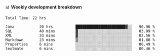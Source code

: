 
📊 **Weekly development breakdown**
<!--START_SECTION:waka-->

```text
Total Time: 22 hrs

Java           20 hrs          ██████████████████████▓░░   90.96 %
SQL            40 mins         ▓░░░░░░░░░░░░░░░░░░░░░░░░   03.09 %
XML            33 mins         ▓░░░░░░░░░░░░░░░░░░░░░░░░   02.56 %
Markdown       23 mins         ▒░░░░░░░░░░░░░░░░░░░░░░░░   01.80 %
Properties     6 mins          ░░░░░░░░░░░░░░░░░░░░░░░░░   00.49 %
textmate       6 mins          ░░░░░░░░░░░░░░░░░░░░░░░░░   00.46 %
```

<!--END_SECTION:waka-->
